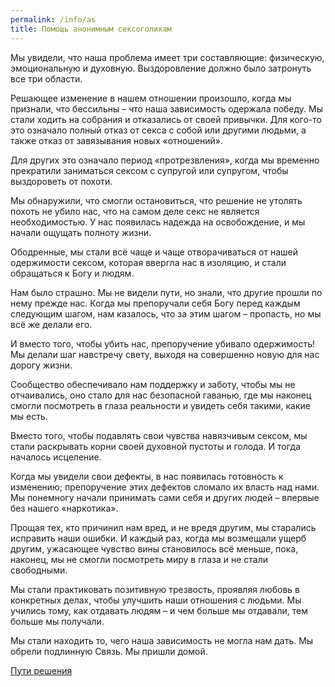 ```yaml
---
permalink: /info/as
title: Помощь анонимным сексоголикам
---
```

Мы увидели, что наша проблема имеет три составляющие: физическую, эмоциональную и духовную. Выздоровление должно было затронуть все три области.

Решающее изменение в нашем отношении произошло, когда мы признали, что бессильны – что наша зависимость одержала победу. Мы стали ходить на собрания и отказались от своей привычки. Для кого-то это означало полный отказ от секса с собой или другими людьми, а также отказ от завязывания новых «отношений».

Для других это означало период «протрезвления», когда мы временно прекратили заниматься сексом с супругой или супругом, чтобы выздороветь от похоти.

Мы обнаружили, что смогли остановиться, что решение не утолять похоть не убило нас, что на самом деле секс не является необходимостью. У нас появилась надежда на освобождение, и мы начали ощущать полноту жизни.

Ободренные, мы стали всё чаще и чаще отворачиваться от нашей одержимости сексом, которая ввергла нас в изоляцию, и стали обращаться к Богу и людям.

Нам было страшно. Мы не видели пути, но знали, что другие прошли по нему прежде нас. Когда мы препоручали себя Богу перед каждым следующим шагом, нам казалось, что за этим шагом – пропасть, но мы всё же делали его.

И вместо того, чтобы убить нас, препоручение убивало одержимость! Мы делали шаг навстречу свету, выходя на совершенно новую для нас дорогу жизни.

Сообщество обеспечивало нам поддержку и заботу, чтобы мы не отчаивались, оно стало для нас безопасной гаванью, где мы наконец смогли посмотреть в глаза реальности и увидеть себя такими, какие мы есть.

Вместо того, чтобы подавлять свои чувства навязчивым сексом, мы стали раскрывать корни своей духовной пустоты и голода. И тогда началось исцеление.

Когда мы увидели свои дефекты, в нас появилась готовность к изменению; препоручение этих дефектов сломало их власть над нами. Мы понемногу начали принимать сами себя и других людей – впервые без нашего «наркотика».

Прощая тех, кто причинил нам вред, и не вредя другим, мы старались исправить наши ошибки. И каждый раз, когда мы возмещали ущерб другим, ужасающее чувство вины становилось всё меньше, пока, наконец, мы не смогли посмотреть миру в глаза и не стали свободными.

Мы стали практиковать позитивную трезвость, проявляя любовь в конкретных делах, чтобы улучшить наши отношения с людьми. Мы учились тому, как отдавать людям – и чем больше мы отдавали, тем больше мы получали.

Мы стали находить то, чего наша зависимость не могла нам дать. Мы обрели подлинную Связь. Мы пришли домой.

[Пути решения](/solutions/as)